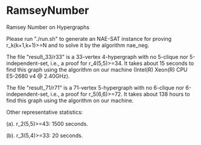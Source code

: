 # RamseyNumber
Ramsey Number on Hypergraphs

Please run "./run.sh" to generate an NAE-SAT instance for proving r_k(k+1,k+1)>=N and to solve it by the algorithm nae_neg.




The file "result_33/r33" is a 33-vertex 4-hypergraph with no 5-clique nor 5-independent-set, i.e., a proof for r_4(5,5)>=34. 
It takes about 15 seconds to find this graph using the algorithm on our machine (Intel(R) Xeon(R) CPU E5-2680 v4 @ 2.40GHz).

The file "result_71/r71" is a 71-vertex 5-hypergraph with no 6-clique nor 6-independent-set, i.e., a proof for r_5(6,6)>=72. 
It takes about 138 hours to find this graph using the algorithm on our machine.

Other representative statistics:

(a). r_2(5,5)>=43: 1500 seconds.

(b). r_3(5,4)>=33: 20 seconds.
